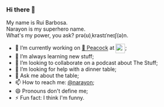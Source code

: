 ### Hi there 👋 

My name is Rui Barbosa.  
Narayon is my superhero name.  
What's my power, you ask? prə(ʊ)ˌkrastɪˈneɪʃ(ə)n.

- 🔭 I’m currently working on [🦚 Peacock](https://twitter.com/peacocktv) at [<img align="center" alt="" width="25px" src="https://cdn.jsdelivr.net/npm/simple-icons@v3/icons/sky.svg" />](https://www.linkedin.com/company/sky/);
- 🌱 I’m always learning new stuff;
- 👯 I’m looking to collaborate on a podcast about The Stuff;
- 🤔 I’m looking for help with a dinner table;
- 💬 Ask me about the table;
- 📫 How to reach me: [@narayon](https://twitter.com/narayon);
- 😄 Pronouns don't define me;
- ⚡ Fun fact: I think I'm funny.
